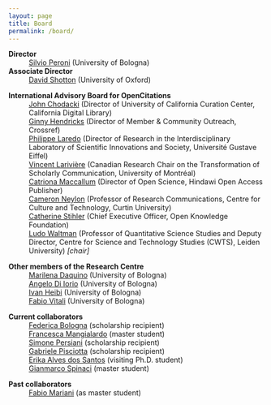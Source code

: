 ```yaml
---
layout: page
title: Board
permalink: /board/
---
```


<dl>
    <dt><strong>Director</strong></dt>
    <dd><a href="https://twitter.com/essepuntato">Silvio Peroni</a> (University of Bologna)</dd>
    <dt><strong>Associate Director</strong></dt>
    <dd><a href="https://twitter.com/dshotton">David Shotton</a> (University of Oxford)</dd>
</dl>

<dl>
    <dt><strong>International Advisory Board for OpenCitations</strong></dt>
    <dd><a href="https://twitter.com/chodacki">John Chodacki</a> (Director of University of California Curation Center, California Digital Library)</dd>
    <dd><a href="https://twitter.com/GinnyLDN">Ginny Hendricks</a> (Director of Member & Community Outreach, Crossref)</dd>
    <dd><a href="http://umr-lisis.fr/membre/philippe-laredo/">Philippe Laredo</a> (Director of Research in the Interdisciplinary Laboratory of Scientific  Innovations and Society, Université Gustave Eiffel)</dd>
    <dd><a href="https://twitter.com/lariviev">Vincent Larivière</a> (Canadian Research Chair on the Transformation of Scholarly Communication, University of Montréal)</dd>
    <dd><a href="https://twitter.com/catmacOA">Catriona Maccallum</a> (Director of Open Science, Hindawi Open Access Publisher)</dd>
    <dd><a href="https://twitter.com/CameronNeylon">Cameron Neylon</a> (Professor of Research Communications, Centre for Culture and Technology, Curtin University)</dd>
    <dd><a href="https://twitter.com/C_Stihler">Catherine Stihler</a> (Chief Executive Officer, Open Knowledge Foundation)</dd>
    <dd><a href="https://twitter.com/LudoWaltman">Ludo Waltman</a> (Professor of Quantitative Science Studies and Deputy Director, Centre for Science and Technology Studies (CWTS), Leiden University) <em>[chair]</em></dd>
</dl>

<dl>
    <dt><strong>Other members of the Research Centre</strong></dt>
    <dd><a href="https://twitter.com/emmedaquino">Marilena Daquino</a> (University of Bologna)</dd>
    <dd><a href="https://www.unibo.it/sitoweb/angelo.diiorio/">Angelo Di Iorio</a> (University of Bologna)</dd>
    <dd><a href="https://twitter.com/ivanHeiB">Ivan Heibi</a> (University of Bologna)</dd>
    <dd><a href="https://twitter.com/fvitali">Fabio Vitali</a> (University of Bologna)</dd>
</dl>

<dl>
    <dt><strong>Current collaborators</strong></dt>
    <dd><a href="https://github.com/federicabologna/">Federica Bologna</a> (scholarship recipient)</dd>
    <dd><a href="https://github.com/mangiafrangette">Francesca Mangialardo</a> (master student)</dd>
    <dd><a href="https://github.com/iosonopersia/">Simone Persiani</a> (scholarship recipient)</dd>
    <dd><a href="https://github.com/GabrielePisciotta">Gabriele Pisciotta</a> (scholarship recipient)</dd>
    <dd><a href="https://bv.fapesp.br/pt/pesquisador/48322/erika-alves-dos-santos/">Erika Alves dos Santos</a> (visiting Ph.D. student)</dd>
    <dd><a href="https://github.com/gspinaci">Gianmarco Spinaci</a> (master student)</dd>
</dl>

<dl>
    <dt><strong>Past collaborators</strong></dt>
    <dd><a href="https://github.com/FabioMariani">Fabio Mariani</a> (as master student)</dd>
</dl>
